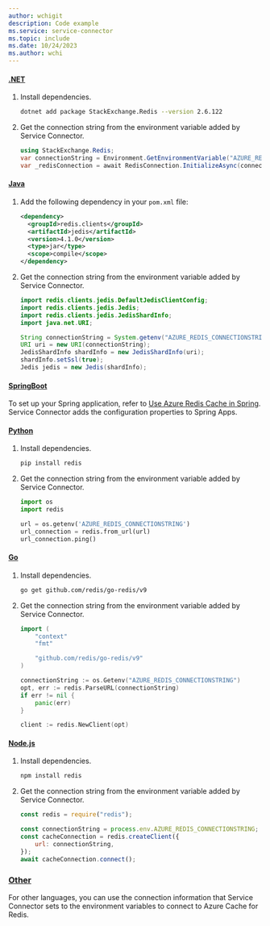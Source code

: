 ```yaml
---
author: wchigit
description: Code example
ms.service: service-connector
ms.topic: include
ms.date: 10/24/2023
ms.author: wchi
---
```


#### [.NET](#tab/dotnet)

1. Install dependencies.
    ```bash
    dotnet add package StackExchange.Redis --version 2.6.122
    ```
1. Get the connection string from the environment variable added by Service Connector.
    
    ```csharp
    using StackExchange.Redis;
    var connectionString = Environment.GetEnvironmentVariable("AZURE_REDIS_CONNECTIONSTRING");
    var _redisConnection = await RedisConnection.InitializeAsync(connectionString: connectionString);
    ```
    
#### [Java](#tab/java)

1. Add the following dependency in your `pom.xml` file:
    ```xml
    <dependency>
      <groupId>redis.clients</groupId>
      <artifactId>jedis</artifactId>
      <version>4.1.0</version>
      <type>jar</type>
      <scope>compile</scope>
    </dependency>
    ```
1. Get the connection string from the environment variable added by Service Connector.
    ```java
    import redis.clients.jedis.DefaultJedisClientConfig;
    import redis.clients.jedis.Jedis;
    import redis.clients.jedis.JedisShardInfo;
    import java.net.URI;
    
    String connectionString = System.getenv("AZURE_REDIS_CONNECTIONSTRING");
    URI uri = new URI(connectionString);
    JedisShardInfo shardInfo = new JedisShardInfo(uri);
    shardInfo.setSsl(true);
    Jedis jedis = new Jedis(shardInfo);
    ```

#### [SpringBoot](#tab/springBoot)

To set up your Spring application, refer to [Use Azure Redis Cache in Spring](/azure/developer/java/spring-framework/configure-spring-boot-initializer-java-app-with-redis-cache). Service Connector adds the configuration properties to Spring Apps.

#### [Python](#tab/python)

1. Install dependencies.
    ```bash
    pip install redis
    ```
1. Get the connection string from the environment variable added by Service Connector.
    ```python
    import os
    import redis
    
    url = os.getenv('AZURE_REDIS_CONNECTIONSTRING')
    url_connection = redis.from_url(url)
    url_connection.ping()
    ```

#### [Go](#tab/go)

1. Install dependencies.
    ```bash
    go get github.com/redis/go-redis/v9
    ```
1. Get the connection string from the environment variable added by Service Connector.
    ```go
    import (
        "context"
        "fmt"
    
        "github.com/redis/go-redis/v9"
    )

    connectionString := os.Getenv("AZURE_REDIS_CONNECTIONSTRING")
    opt, err := redis.ParseURL(connectionString)
    if err != nil {
    	panic(err)
    }
    
    client := redis.NewClient(opt)
    ```

#### [Node.js](#tab/nodejs)

1. Install dependencies.
    ```bash
    npm install redis
    ```
1. Get the connection string from the environment variable added by Service Connector.
    
    ```javascript
    const redis = require("redis");
    
    const connectionString = process.env.AZURE_REDIS_CONNECTIONSTRING;
    const cacheConnection = redis.createClient({
        url: connectionString,
    });
    await cacheConnection.connect();
    ```

### [Other](#tab/none)
For other languages, you can use the connection information that Service Connector sets to the environment variables to connect to Azure Cache for Redis.